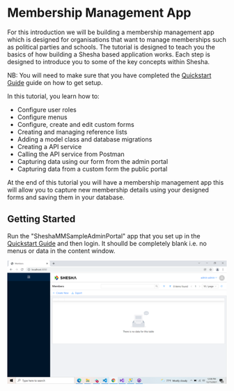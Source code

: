 # Membership Management App

For this introduction we will be building a membership management app which is designed for organisations that want to manage memberships such as political parties and schools. The tutorial is designed to teach you the basics of how building a Shesha based application works. Each step is designed to introduce you to some of the key concepts within Shesha.

NB: You will need to make sure that you have completed the [Quickstart Guide](https://shesha-docs.readthedocs.io/en/latest/guides/00-quickstart/) guide on how to get setup.

In this tutorial, you learn how to:

- Configure user roles
- Configure menus
- Configure, create and edit custom forms
- Creating and managing reference lists
- Adding a model class and database migrations
- Creating a API service
- Calling the API service from Postman
- Capturing data using our form from the admin portal
- Capturing data from a custom form the public portal

At the end of this tutorial you will have a membership management app this will allow you to capture new membership details using your designed forms and saving them in your database.

## Getting Started

Run the "SheshaMMSampleAdminPortal" app that you set up in the [Quickstart Guide](https://shesha-docs.readthedocs.io/en/latest/guides/00-quickstart/) and then login. It shoulld be completely blank i.e. no menus or data in the content window.

![blank admin portal](https://github.com/Boxfusion/shesha-docs/blob/main/docs/assets/membership-management-app-1.png?raw=true)

